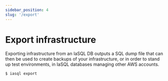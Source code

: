 ```yaml
---
sidebar_position: 4
slug: '/export'
---
```


# Export infrastructure

Exporting infrastructure from an IaSQL DB outputs a SQL dump file that can then be used to create backups of your infrastructure, or in order to stand up test environments, in IaSQL databases managing other AWS accounts.

```bash
$ iasql export
```